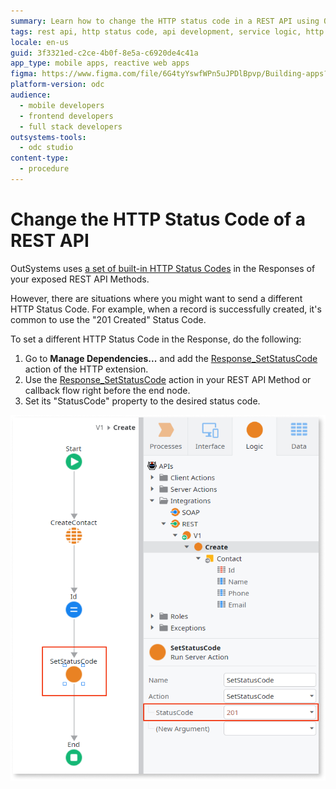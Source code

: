 ```yaml
---
summary: Learn how to change the HTTP status code in a REST API using OutSystems Developer Cloud (ODC).
tags: rest api, http status code, api development, service logic, http extension
locale: en-us
guid: 3f3321ed-c2ce-4b0f-8e5a-c6920de4c41a
app_type: mobile apps, reactive web apps
figma: https://www.figma.com/file/6G4tyYswfWPn5uJPDlBpvp/Building-apps?type=design&node-id=3213%3A21322&t=ZwHw8hXeFhwYsO5V-1
platform-version: odc
audience:
  - mobile developers
  - frontend developers
  - full stack developers
outsystems-tools:
  - odc studio
content-type:
  - procedure
---
```


# Change the HTTP Status Code of a REST API

OutSystems uses [a set of built-in HTTP Status Codes](built-in-http-status-codes.md) in the Responses of your exposed REST API Methods.

However, there are situations where you might want to send a different HTTP Status Code. For example, when a record is successfully created, it's common to use the "201 Created" Status Code.

To set a different HTTP Status Code in the Response, do the following:

1. Go to **Manage Dependencies...** and add the [Response_SetStatusCode](../../reference/libraries/http.md#response_setstatuscode) action of the HTTP extension. 
1. Use the [Response_SetStatusCode](../../reference/libraries/http.md#response_setstatuscode) action in your REST API Method or callback flow right before the end node. 
1. Set its "StatusCode" property to the desired status code. 

![Screenshot showing how to change the HTTP Status Code in an OutSystems REST API method](images/ss-rest-change-http-code.png "Setting HTTP Status Code in OutSystems")
